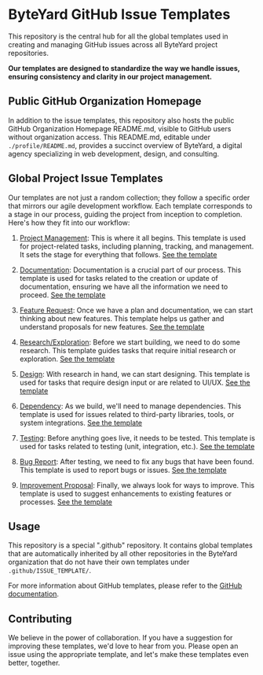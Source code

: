 # ByteYard GitHub Issue Templates

This repository is the central hub for all the global
templates used in creating and managing GitHub issues
across all ByteYard project repositories. 

**Our templates are designed to standardize the way we
handle issues, ensuring consistency and clarity in our
project management.**

## Public GitHub Organization Homepage

In addition to the issue templates, this repository also
hosts the public GitHub Organization Homepage README.md,
visible to GitHub users without organization access. This
README.md, editable under `./profile/README.md`, provides
a succinct overview of ByteYard, a digital agency
specializing in web development, design, and consulting.

## Global Project Issue Templates

Our templates are not just a random collection; they
follow a specific order that mirrors our agile development
workflow. Each template corresponds to a stage in our
process, guiding the project from inception to completion.
Here's how they fit into our workflow:

1. [Project Management](.github/ISSUE_TEMPLATE/01%20Project%20Management.yml):
This is where it all begins. This template is used for
project-related tasks, including planning, tracking, and
management. It sets the stage for everything that follows.
[See the template](.github/ISSUE_TEMPLATE/01%20Project%20Management.yml#L1-L7)

2. [Documentation](.github/ISSUE_TEMPLATE/09%20Documentation.yml):
Documentation is a crucial part of our process. This
template is used for tasks related to the creation or
update of documentation, ensuring we have all the
information we need to proceed.
[See the template](.github/ISSUE_TEMPLATE/09%20Documentation.yml#L1-L8)

3. [Feature Request](.github/ISSUE_TEMPLATE/03%20Feature%20Request.yml):
Once we have a plan and documentation, we can start
thinking about new features. This template helps us gather
and understand proposals for new features.
[See the template](.github/ISSUE_TEMPLATE/03%20Feature%20Request.yml#L1-L8)

4. [Research/Exploration](.github/ISSUE_TEMPLATE/05%20Research-Exploration.yml):
Before we start building, we need to do some research.
This template guides tasks that require initial research
or exploration.
[See the template](.github/ISSUE_TEMPLATE/05%20Research-Exploration.yml#L1-L20)

5. [Design](.github/ISSUE_TEMPLATE/08%20Design.yml):
With research in hand, we can start designing. This
template is used for tasks that require design input or
are related to UI/UX.
[See the template](.github/ISSUE_TEMPLATE/08%20Design.yml#L1-L8)

6. [Dependency](.github/ISSUE_TEMPLATE/07%20Dependency.yml):
As we build, we'll need to manage dependencies. This
template is used for issues related to third-party
libraries, tools, or system integrations.
[See the template](.github/ISSUE_TEMPLATE/07%20Dependency.yml#L1-L8)

7. [Testing](.github/ISSUE_TEMPLATE/06%20Testing.yml):
Before anything goes live, it needs to be tested. This
template is used for tasks related to testing (unit,
integration, etc.).
[See the template](.github/ISSUE_TEMPLATE/06%20Testing.yml#L1-L20)

8. [Bug Report](.github/ISSUE_TEMPLATE/02%20Bug%20Report.yml):
After testing, we need to fix any bugs that have been
found. This template is used to report bugs or issues.
[See the template](.github/ISSUE_TEMPLATE/02%20Bug%20Report.yml#L1-L6)

9. [Improvement Proposal](.github/ISSUE_TEMPLATE/04%20Improvement%20Proposal.yml):
Finally, we always look for ways to improve. This template
is used to suggest enhancements to existing features or
processes.
[See the template](.github/ISSUE_TEMPLATE/04%20Improvement%20Proposal.yml#L1-L20)

## Usage

This repository is a special ".github" repository. It
contains global templates that are automatically inherited
by all other repositories in the ByteYard organization
that do not have their own templates under
`.github/ISSUE_TEMPLATE/`.

For more information about GitHub templates, please refer
to the [GitHub documentation](https://docs.github.com/en/communities/using-templates-to-encourage-useful-issues-and-pull-requests/about-issue-and-pull-request-templates).

## Contributing

We believe in the power of collaboration. If you have a
suggestion for improving these templates, we'd love to
hear from you. Please open an issue using the appropriate
template, and let's make these templates even better,
together.
